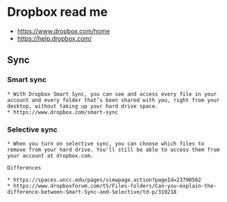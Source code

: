 # Dropbox read me

* https://www.dropbox.com/home
* https://help.dropbox.com/

## Sync

### Smart sync

	* With Dropbox Smart Sync, you can see and access every file in your account and every folder that’s been shared with you, right from your desktop, without taking up your hard drive space.
	* https://www.dropbox.com/smart-sync


### Selective sync

	* When you turn on selective sync, you can choose which files to remove from your hard drive. You'll still be able to access them from your account at dropbox.com.

	Differences

	* https://spaces.uncc.edu/pages/viewpage.action?pageId=23790562
	* https://www.dropboxforum.com/t5/Files-folders/Can-you-explain-the-difference-between-Smart-Sync-and-Selective/td-p/319218